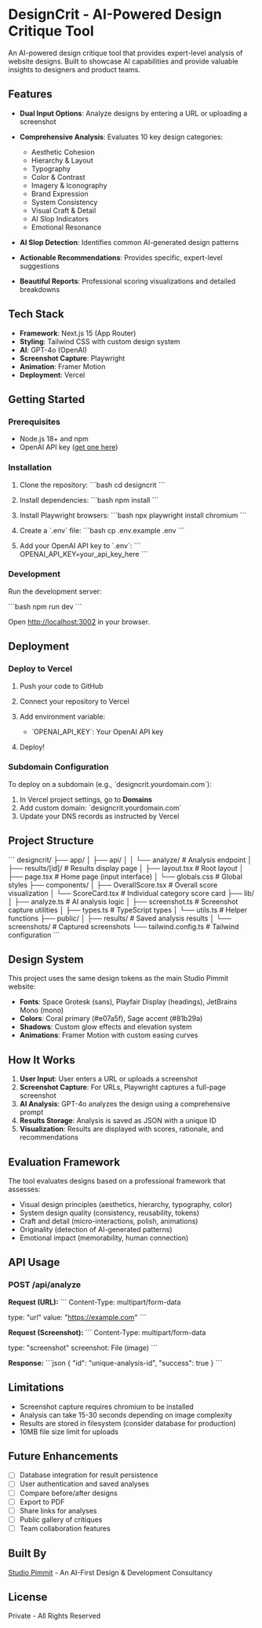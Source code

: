 # DesignCrit - AI-Powered Design Critique Tool

An AI-powered design critique tool that provides expert-level analysis of website designs. Built to showcase AI capabilities and provide valuable insights to designers and product teams.

## Features

- **Dual Input Options**: Analyze designs by entering a URL or uploading a screenshot
- **Comprehensive Analysis**: Evaluates 10 key design categories:
  - Aesthetic Cohesion
  - Hierarchy & Layout
  - Typography
  - Color & Contrast
  - Imagery & Iconography
  - Brand Expression
  - System Consistency
  - Visual Craft & Detail
  - AI Slop Indicators
  - Emotional Resonance

- **AI Slop Detection**: Identifies common AI-generated design patterns
- **Actionable Recommendations**: Provides specific, expert-level suggestions
- **Beautiful Reports**: Professional scoring visualizations and detailed breakdowns

## Tech Stack

- **Framework**: Next.js 15 (App Router)
- **Styling**: Tailwind CSS with custom design system
- **AI**: GPT-4o (OpenAI)
- **Screenshot Capture**: Playwright
- **Animation**: Framer Motion
- **Deployment**: Vercel

## Getting Started

### Prerequisites

- Node.js 18+ and npm
- OpenAI API key ([get one here](https://platform.openai.com/api-keys))

### Installation

1. Clone the repository:
\`\`\`bash
cd designcrit
\`\`\`

2. Install dependencies:
\`\`\`bash
npm install
\`\`\`

3. Install Playwright browsers:
\`\`\`bash
npx playwright install chromium
\`\`\`

4. Create a \`.env\` file:
\`\`\`bash
cp .env.example .env
\`\`\`

5. Add your OpenAI API key to \`.env\`:
\`\`\`
OPENAI_API_KEY=your_api_key_here
\`\`\`

### Development

Run the development server:

\`\`\`bash
npm run dev
\`\`\`

Open [http://localhost:3002](http://localhost:3002) in your browser.

## Deployment

### Deploy to Vercel

1. Push your code to GitHub

2. Connect your repository to Vercel

3. Add environment variable:
   - \`OPENAI_API_KEY\`: Your OpenAI API key

4. Deploy!

### Subdomain Configuration

To deploy on a subdomain (e.g., \`designcrit.yourdomain.com\`):

1. In Vercel project settings, go to **Domains**
2. Add custom domain: \`designcrit.yourdomain.com\`
3. Update your DNS records as instructed by Vercel

## Project Structure

\`\`\`
designcrit/
├── app/
│   ├── api/
│   │   └── analyze/        # Analysis endpoint
│   ├── results/[id]/       # Results display page
│   ├── layout.tsx          # Root layout
│   ├── page.tsx            # Home page (input interface)
│   └── globals.css         # Global styles
├── components/
│   ├── OverallScore.tsx    # Overall score visualization
│   └── ScoreCard.tsx       # Individual category score card
├── lib/
│   ├── analyze.ts          # AI analysis logic
│   ├── screenshot.ts       # Screenshot capture utilities
│   ├── types.ts            # TypeScript types
│   └── utils.ts            # Helper functions
├── public/
│   ├── results/            # Saved analysis results
│   └── screenshots/        # Captured screenshots
└── tailwind.config.ts      # Tailwind configuration
\`\`\`

## Design System

This project uses the same design tokens as the main Studio Pimmit website:

- **Fonts**: Space Grotesk (sans), Playfair Display (headings), JetBrains Mono (mono)
- **Colors**: Coral primary (#e07a5f), Sage accent (#81b29a)
- **Shadows**: Custom glow effects and elevation system
- **Animations**: Framer Motion with custom easing curves

## How It Works

1. **User Input**: User enters a URL or uploads a screenshot
2. **Screenshot Capture**: For URLs, Playwright captures a full-page screenshot
3. **AI Analysis**: GPT-4o analyzes the design using a comprehensive prompt
4. **Results Storage**: Analysis is saved as JSON with a unique ID
5. **Visualization**: Results are displayed with scores, rationale, and recommendations

## Evaluation Framework

The tool evaluates designs based on a professional framework that assesses:

- Visual design principles (aesthetics, hierarchy, typography, color)
- System design quality (consistency, reusability, tokens)
- Craft and detail (micro-interactions, polish, animations)
- Originality (detection of AI-generated patterns)
- Emotional impact (memorability, human connection)

## API Usage

### POST /api/analyze

**Request (URL):**
\`\`\`
Content-Type: multipart/form-data

type: "url"
value: "https://example.com"
\`\`\`

**Request (Screenshot):**
\`\`\`
Content-Type: multipart/form-data

type: "screenshot"
screenshot: File (image)
\`\`\`

**Response:**
\`\`\`json
{
  "id": "unique-analysis-id",
  "success": true
}
\`\`\`

## Limitations

- Screenshot capture requires chromium to be installed
- Analysis can take 15-30 seconds depending on image complexity
- Results are stored in filesystem (consider database for production)
- 10MB file size limit for uploads

## Future Enhancements

- [ ] Database integration for result persistence
- [ ] User authentication and saved analyses
- [ ] Compare before/after designs
- [ ] Export to PDF
- [ ] Share links for analyses
- [ ] Public gallery of critiques
- [ ] Team collaboration features

## Built By

[Studio Pimmit](https://studiopimmit.com) - An AI-First Design & Development Consultancy

## License

Private - All Rights Reserved

